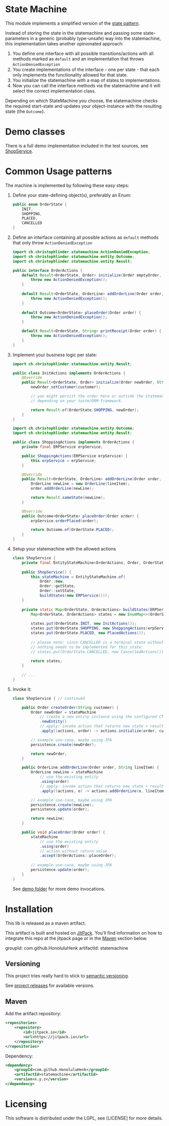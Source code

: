 # State Machine

This module implements a simplified version of the [state pattern](https://en.wikipedia.org/wiki/State_pattern).

Instead of storing the state in the statemachine and passing some state-parameters in a generic (probably type-unsafe) way into the statemachine, this implementation takes another opinionated approach:

1. You define one interface with all possible transitions/actions with all methods marked as `default` and an
 implementation that throws `ActionDeniedException`
2. You create implementations of the interface - one per state - that each only implements the functionality allowed for that state.
3. You initialize the statemachine with a map of states to implementations.
4. Now you can call the interface methods via the statemachine and it will select the correct implementation class.

Depending on which StateMachine you choose, the statemachine checks the required start-state and updates your object-instance with the resulting state (the `Outcome`).

# Demo classes
There is a full demo implementation included in the test sources, see 
[ShopService](src/test/java/ch/christophlinder/statemachine/demo/ShopService.java).

# Common Usage patterns

The machine is implemented by following these easy steps:

1. Define your state-defining object(s), preferably an Enum:

   ```java
   public enum OrderState {
       INIT,
       SHOPPING,
       PLACED,
       CANCELLED
   }
   ```

2. Define an interface containing all possible actions as `default` methods that only throw `ActionDeniedException`

    ```java
    import ch.christophlinder.statemachine.ActionDeniedException;
    import ch.christophlinder.statemachine.entity.Outcome;
    import ch.christophlinder.statemachine.entity.Result;
    
    public interface OrderActions {
        default Result<OrderState, Order> initialize(Order emptyOrder, String customer) {
            throw new ActionDeniedException();
        }
        
        default Result<OrderState, OrderLine> addOrderLine(Order order, String lineItem) {
            throw new ActionDeniedException();
        }
        
        default Outcome<OrderState> placeOrder(Order order) {
            throw new ActionDeniedException();
        }
    
        default Result<OrderState, String> printReceipt(Order order) {
            throw new ActionDeniedException();
        }
    }
    ```

3. Implement your business logic per state:

    ```java
    import ch.christophlinder.statemachine.entity.Result;
    
    public class InitActions implements OrderActions {
        @Override
        public Result<OrderState, Order> initialize(Order newOrder, String customer) {
            newOrder.setCustomer(customer);
    
            // you might persist the order here or outside the statemachine
            // depending on your taste/ORM-framework.
    
            return Result.of(OrderState.SHOPPING, newOrder);
        }
    }
    ```
    
    ```java
    import ch.christophlinder.statemachine.entity.Outcome;
    import ch.christophlinder.statemachine.entity.Result;
    
    public class ShoppingActions implements OrderActions {
        private final ERPService erpService;
    
        public ShoppingActions(ERPService erpService) {
            this.erpService = erpService;
        }
    
        @Override
        public Result<OrderState, OrderLine> addOrderLine(Order order, String lineItem) {
            OrderLine newLine = new OrderLine(lineItem);
            order.addOrderLine(newLine);
    
            return Result.sameState(newLine);
        }
    
        @Override
        public Outcome<OrderState> placeOrder(Order order) {
            erpService.orderPlaced(order);
    
            return Outcome.of(OrderState.PLACED);
        }
    }
    ```
    
4. Setup your statemachine with the allowed actions

    ```java
    class ShopService {
        private final EntityStateMachine<OrderActions, Order, OrderState> stateMachine;
        
        public ShopService() {
            this.stateMachine = EntityStateMachine.of(
                Order::new,
                Order::getState,
                Order::setState,
                buildStates(new ERPService()));
        }
        
        private static Map<OrderState, OrderActions> buildStates(ERPService erpService) {
            Map<OrderState, OrderActions> states = new EnumMap<>(OrderState.class);
        
            states.put(OrderState.INIT, new InitActions());
            states.put(OrderState.SHOPPING, new ShoppingActions(erpService));
            states.put(OrderState.PLACED, new PlacedActions());
        
            // please note: since CANCELLED is a terminal state without any actions,
            // nothing needs to be implemented for this state:
            // states.put(OrderState.CANCELLED, new CancelledActions());
        
            return states;
        }
    
        // ...
    }
    ```
    
5. Invoke it:

    ```java
    class ShopService { // continued
    
        public Order createOrder(String customer) {
            Order newOrder = stateMachine
                // create a new entity instance using the configured CTOR
                .newEntity()
    			// apply: invoke action that returns new state + result (the "Result")
                .apply((actions, order) -> actions.initialize(order, customer));
    
            // example use-case, maybe using JPA
            persistence.create(newOrder);
    
            return newOrder;
        }
    
        public OrderLine addOrderLine(Order order, String lineItem) {
            OrderLine newLine = stateMachine
                // use the existing entity
                .using(order)
    			// apply: invoke action that returns new state + result (the "Result")
                .apply((actions, o) -> actions.addOrderLine(o, lineItem));
    
            // example use-case, maybe using JPA
            persistence.create(newLine);
            persistence.update(order);
    
            return newLine;
        }
    
        public void placeOrder(Order order) {
            stateMachine
                // use the existing entity
                .using(order)
                // action without return-value
                .accept(OrderActions::placeOrder);
        
            // example use-case, maybe using JPA
            persistence.update(order);
        }
    }
    ```

    See [demo folder](src/test/java/ch/christophlinder/statemachine/demo/) for more demo invocations.

# Installation

This lib is released as a maven artifact.

This artifact is built and hosted on [JitPack](https://jitpack.io/).
 You'll find information on how to integrate this repo at the jitpack page or in the [Maven](#Maven) section below. 

groupId: com.github.HonoluluHenk
artifactId: statemachine

## Versioning
This project tries really hard to stick to [semantic versioning](https://semver.org).

See [project releases](https://github.com/HonoluluHenk/statemachine/releases) for available versions.

## Maven
Add the artifact repository:
```xml
<repositories>
    <repository>
        <id>jitpack.io</id>
        <url>https://jitpack.io</url>
    </repository>
</repositories>
```

Dependency:
```xml
<dependency>
    <groupId>com.github.HonoluluHenk</groupId>
    <artifactId>statemachine</artifactId>
    <version>x.y.z</version>
</dependency>
```


# Licensing

This software is distributed under the LGPL, see [LICENSE] for more details.

